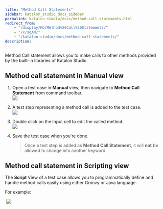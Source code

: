 ```yaml
---
title: "Method Call Statements" 
sidebar: katalon_studio_docs_sidebar
permalink: katalon-studio/docs/method-call-statements.html 
redirect_from:
    - "/display/KD/Method%20Call%20Statements/"
    - "/x/sgAM/"
    - "/katalon-studio/docs/method-call-statements/"
description: 
---
```

Method Call statement allows you to make calls to other methods provided by the built-in libraries of Katalon Studio.

Method call statement in Manual view
------------------------------------

1.  Open a test case in **Manual** view, then navigate to **Method Call Statement** from command toolbar.  
    ![](../../images/katalon-studio/docs/method-call-statements/image2017-6-30-203A443A47.png)  
      
    
2.  A test step representing a method call is added to the test case.  
    ![](../../images/katalon-studio/docs/method-call-statements/image2017-2-10-153A223A34.png)  
      
    
3.  Double click on the Input cell to edit the called method.  
    ![](../../images/katalon-studio/docs/method-call-statements/image2017-2-10-153A273A26.png)  
      
    
4.  Save the test case when you're done.
    
    > Once a test step is added as **Method Call Statement**, it will **not** be allowed to change into another keyword.
    

Method call statement in Scripting view
---------------------------------------

The **Script** View of a test case allows you to programmatically define and handle method calls easily using either Groovy or Java language.

For example:

 ![](../../images/katalon-studio/docs/method-call-statements/11.png)